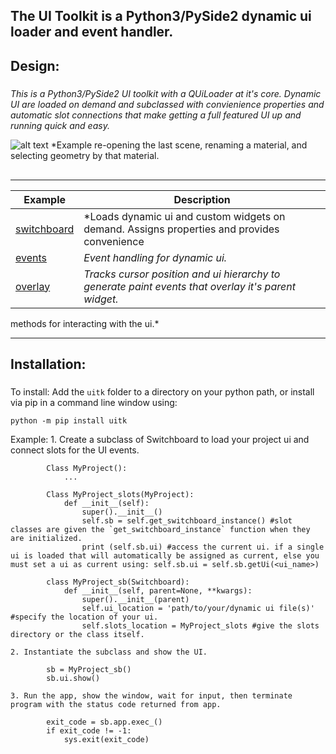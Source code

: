 ## The UI Toolkit is a Python3/PySide2 dynamic ui loader and event handler.


## Design:

##### 

*This is a Python3/PySide2 UI toolkit with a QUiLoader at it's core. Dynamic UI are loaded on demand and subclassed with convienience properties and automatic slot connections that make getting a full featured UI up and running quick and easy.*

![alt text](https://raw.githubusercontent.com/m3trik/tentacle/master/docs/toolkit_demo.gif) \*Example re-opening the last scene, renaming a material, and selecting geometry by that material.

## 

---

<!-- ## Structure: -->

<!-- ![alt text](https://raw.githubusercontent.com/m3trik/tentacle/master/docs/dependancy_graph.jpg) -->


Example | Description
------- | -------
[switchboard](https://github.com/m3trik/uitk/blob/main/uitk/switchboard.py) | *Loads dynamic ui and custom widgets on demand. Assigns properties and provides convenience 
[events](https://github.com/m3trik/uitk/blob/main/uitk/events.py) | *Event handling for dynamic ui.*
[overlay](https://github.com/m3trik/tentacle/blob/main/tentacle/overlay.py) | *Tracks cursor position and ui hierarchy to generate paint events that overlay it's parent widget.*
methods for interacting with the ui.*

---

## Installation:

#####

To install:
Add the `uitk` folder to a directory on your python path, or
install via pip in a command line window using:
```
python -m pip install uitk
```

Example:
	1. Create a subclass of Switchboard to load your project ui and connect slots for the UI events.
```	
		Class MyProject():
			...

		Class MyProject_slots(MyProject):
			def __init__(self):
				super().__init__()
				self.sb = self.get_switchboard_instance() #slot classes are given the `get_switchboard_instance` function when they are initialized.
				print (self.sb.ui) #access the current ui. if a single ui is loaded that will automatically be assigned as current, else you must set a ui as current using: self.sb.ui = self.sb.getUi(<ui_name>)

		class MyProject_sb(Switchboard):
			def __init__(self, parent=None, **kwargs):
				super().__init__(parent)
				self.ui_location = 'path/to/your/dynamic ui file(s)' #specify the location of your ui.
				self.slots_location = MyProject_slots #give the slots directory or the class itself.
```
	2. Instantiate the subclass and show the UI.
```
		sb = MyProject_sb()
		sb.ui.show()
```
	3. Run the app, show the window, wait for input, then terminate program with the status code returned from app.
```
		exit_code = sb.app.exec_()
		if exit_code != -1:
			sys.exit(exit_code)
```
